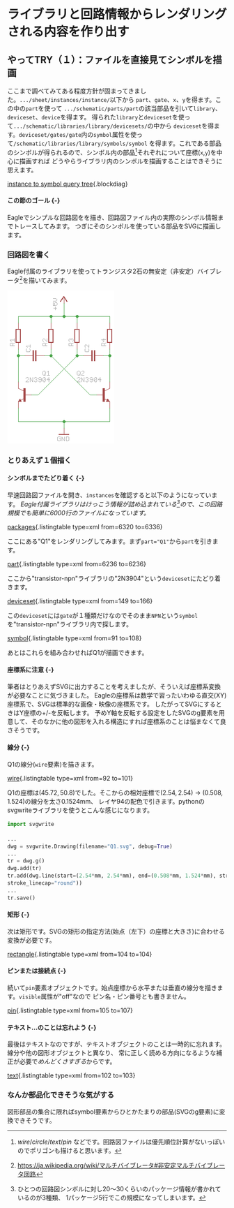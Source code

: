 # ライブラリと回路情報からレンダリングされる内容を作り出す

## やってTRY（１）：ファイルを直接見てシンボルを描画

ここまで調べてみてある程度方針が固まってきました。`.../sheet/instances/instance/`以下から
`part`、`gate`、`x`、`y`を得ます。この中の`part`を使って
`.../schematic/parts/part`の該当部品を引いて`library`、`deviceset`、`device`を得ます。
得られた`library`と`deviceset`を使って`.../schematic/libraries/library/devicesets/`の中から
`deviceset`を得ます。`deviceset/gates/gate`内の`symbol`属性を使って`/schematic/libraries/library/symbols/symbol`
を得ます。これである部品のシンボルが得られるので、シンボル内の部品[^components]それぞれについて座標(`x`,`y`)を中心に描画すれば
どうやらライブラリ内のシンボルを描画することはできそうに思えます。

[^components]: _wire_/_circle_/_text_/_pin_
               などです。回路図ファイルは優先順位計算がないっぽいのでポリゴンも描けると思います。

[instance to symbol query tree](data/instance-to-symbol.diag){.blockdiag}

#### この節のゴール {-}

Eagleでシンプルな回路図をを描き、回路図ファイル内の実際のシンボル情報までトレースしてみます。
つぎにそのシンボルを使っている部品をSVGに描画します。

### 回路図を書く

Eagle付属のライブラリを使ってトランジスタ2石の無安定（非安定）バイブレータ[^wikipedia]を描いてみます。

![無安定（非安定）バイブレータ](images/multivibrator.png)

[^wikipedia]: <https://ja.wikipedia.org/wiki/マルチバイブレータ#非安定マルチバイブレータ回路>

### とりあえず１個描く

#### シンボルまでたどり着く {-}

早速回路図ファイルを開き、`instances`を確認すると以下のようになっています。
_Eagle付属ライブラリはけっこう情報が詰め込まれている[^packages]ので、この回路規模でも簡単に6000行のファイルになっています。_

[packages](data/astable_multivibrator.sch){.listingtable type=xml from=6320 to=6336}

[^packages]: ひとつの回路図シンボルに対し20〜30くらいのパッケージ情報が書かれているのが3種類、
             1パッケージ5行でこの規模になってしまいます。

ここにある"Q1"をレンダリングしてみます。まず`part="Q1"`から`part`を引きます。

[part](data/astable_multivibrator.sch){.listingtable type=xml from=6236 to=6236}

ここから"transistor-npn"ライブラリの"2N3904"という`deviceset`にたどり着きます。

[deviceset](data/astable_multivibrator.sch){.listingtable type=xml from=149 to=166}

この`deviceset`には`gate`が１種類だけなのでそのまま`NPN`という`symbol`を"transistor-npn"ライブラリ内で探します。

[symbol](data/astable_multivibrator.sch){.listingtable type=xml from=91 to=108}

あとはこれらを組み合わせればQ1が描画できます。

#### 座標系に注意 {-}

筆者はとりあえずSVGに出力することを考えましたが、そういえば座標系変換が必要なことに気づきました。
Eagleの座標系は数学で習ったいわゆる直交(XY)座標系で、SVGは標準的な画像・映像の座標系です。
したがってSVGにするときはY座標の+/-を反転します。
予めY軸を反転する設定をしたSVGのg要素を用意して、そのなかに他の図形を入れる構造にすれば座標系のことは悩まなくて良さそうです。

#### 線分 {-}

Q1の線分(`wire`要素)を描きます。

[wire](data/astable_multivibrator.sch){.listingtable type=xml from=92 to=101}

Q1の座標は$(45.72,50.8)$でした。そこからの相対座標で$(2.54,2.54)$ -> $(0.508,1.524)$の線分を太さ0.1524mm、
レイヤ94の配色で引きます。pythonのsvgwriteライブラリを使うとこんな感じになります。

```python
import svgwrite

...
dwg = svgwrite.Drawing(filename="Q1.svg", debug=True)
...
tr = dwg.g()
dwg.add(tr)
tr.add(dwg.line(start=(2.54*mm, 2.54*mm), end=(0.508*mm, 1.524*mm), stroke="black", stroke_width=0.1524*mm,
stroke_linecap="round"))
...
tr.save()
```

#### 矩形 {-}

次は矩形です。SVGの矩形の指定方法(始点（左下）の座標と大きさ)に合わせる変換が必要です。

[rectangle](data/astable_multivibrator.sch){.listingtable type=xml from=104 to=104}

<!-- <rectangle x1="-0.254" y1="-2.54" x2="0.508" y2="2.54" layer="94"/> -->

#### ピンまたは接続点 {-}

続いて`pin`要素オブジェクトです。始点座標から水平または垂直の線分を描きます。`visible`属性が"off"なので
ピン名・ピン番号とも書きません。

[pin](data/astable_multivibrator.sch){.listingtable type=xml from=105 to=107}

#### テキスト...のことは忘れよう {-}

最後はテキストなのですが、テキストオブジェクトのことは一時的に忘れます。線分や他の図形オブジェクトと異なり、
常に正しく読める方向になるような補正が必要で*めんどくさすぎる*からです。

[text](data/astable_multivibrator.sch){.listingtable type=xml from=102 to=103}

### なんか部品化できそうな気がする

図形部品の集合に限ればsymbol要素からひとかたまりの部品(SVGのg要素)に変換できそうです。
